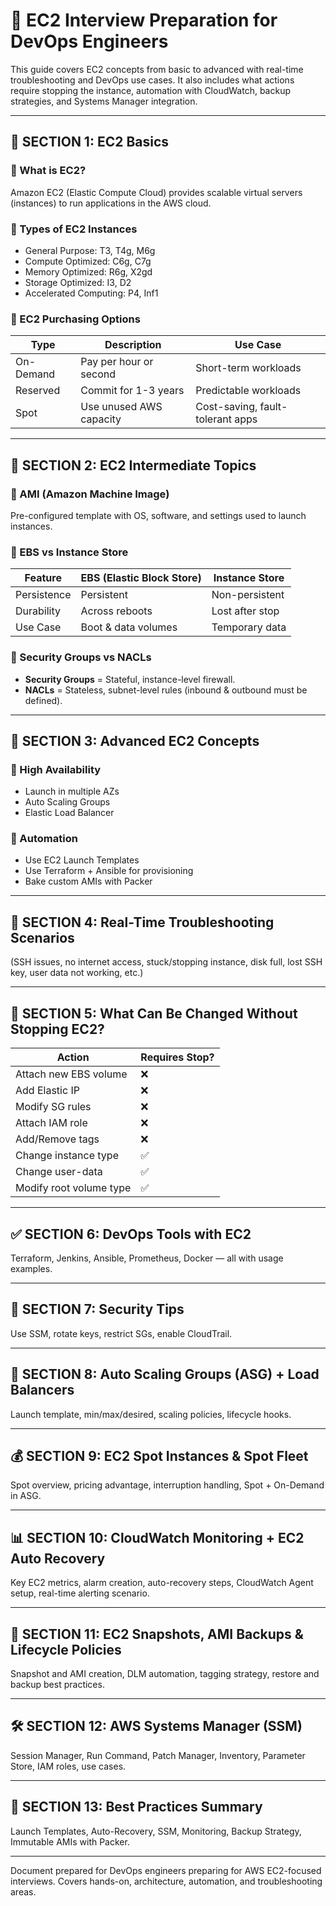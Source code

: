 
# 🚀 EC2 Interview Preparation for DevOps Engineers

This guide covers EC2 concepts from basic to advanced with real-time troubleshooting and DevOps use cases. It also includes what actions require stopping the instance, automation with CloudWatch, backup strategies, and Systems Manager integration.

---

## 📘 SECTION 1: EC2 Basics

### 🔹 What is EC2?
Amazon EC2 (Elastic Compute Cloud) provides scalable virtual servers (instances) to run applications in the AWS cloud.

### 🔹 Types of EC2 Instances
- General Purpose: T3, T4g, M6g
- Compute Optimized: C6g, C7g
- Memory Optimized: R6g, X2gd
- Storage Optimized: I3, D2
- Accelerated Computing: P4, Inf1

### 🔹 EC2 Purchasing Options

| Type      | Description             | Use Case                         |
| --------- | ----------------------- | -------------------------------- |
| On-Demand | Pay per hour or second  | Short-term workloads             |
| Reserved  | Commit for 1-3 years    | Predictable workloads            |
| Spot      | Use unused AWS capacity | Cost-saving, fault-tolerant apps |

---

## 📘 SECTION 2: EC2 Intermediate Topics

### 🔹 AMI (Amazon Machine Image)
Pre-configured template with OS, software, and settings used to launch instances.

### 🔹 EBS vs Instance Store

| Feature     | EBS (Elastic Block Store) | Instance Store  |
| ----------- | ------------------------- | --------------- |
| Persistence | Persistent                | Non-persistent  |
| Durability  | Across reboots            | Lost after stop |
| Use Case    | Boot & data volumes       | Temporary data  |

### 🔹 Security Groups vs NACLs
- **Security Groups** = Stateful, instance-level firewall.
- **NACLs** = Stateless, subnet-level rules (inbound & outbound must be defined).

---

## 📘 SECTION 3: Advanced EC2 Concepts

### 🔹 High Availability
- Launch in multiple AZs
- Auto Scaling Groups
- Elastic Load Balancer

### 🔹 Automation
- Use EC2 Launch Templates
- Use Terraform + Ansible for provisioning
- Bake custom AMIs with Packer

---

## 🔧 SECTION 4: Real-Time Troubleshooting Scenarios

(SSH issues, no internet access, stuck/stopping instance, disk full, lost SSH key, user data not working, etc.)

---

## 🔄 SECTION 5: What Can Be Changed Without Stopping EC2?

| Action                  | Requires Stop? |
| ----------------------- | -------------- |
| Attach new EBS volume   | ❌              |
| Add Elastic IP          | ❌              |
| Modify SG rules         | ❌              |
| Attach IAM role         | ❌              |
| Add/Remove tags         | ❌              |
| Change instance type    | ✅              |
| Change user-data        | ✅              |
| Modify root volume type | ✅              |

---

## ✅ SECTION 6: DevOps Tools with EC2

Terraform, Jenkins, Ansible, Prometheus, Docker — all with usage examples.

---

## 🔐 SECTION 7: Security Tips

Use SSM, rotate keys, restrict SGs, enable CloudTrail.

---

## 🚦 SECTION 8: Auto Scaling Groups (ASG) + Load Balancers

Launch template, min/max/desired, scaling policies, lifecycle hooks.

---

## 💰 SECTION 9: EC2 Spot Instances & Spot Fleet

Spot overview, pricing advantage, interruption handling, Spot + On-Demand in ASG.

---

## 📊 SECTION 10: CloudWatch Monitoring + EC2 Auto Recovery

Key EC2 metrics, alarm creation, auto-recovery steps, CloudWatch Agent setup, real-time alerting scenario.

---

## 📂 SECTION 11: EC2 Snapshots, AMI Backups & Lifecycle Policies

Snapshot and AMI creation, DLM automation, tagging strategy, restore and backup best practices.

---

## 🛠️ SECTION 12: AWS Systems Manager (SSM)

Session Manager, Run Command, Patch Manager, Inventory, Parameter Store, IAM roles, use cases.

---

## 🔁 SECTION 13: Best Practices Summary

Launch Templates, Auto-Recovery, SSM, Monitoring, Backup Strategy, Immutable AMIs with Packer.

---

Document prepared for DevOps engineers preparing for AWS EC2-focused interviews. Covers hands-on, architecture, automation, and troubleshooting areas.
